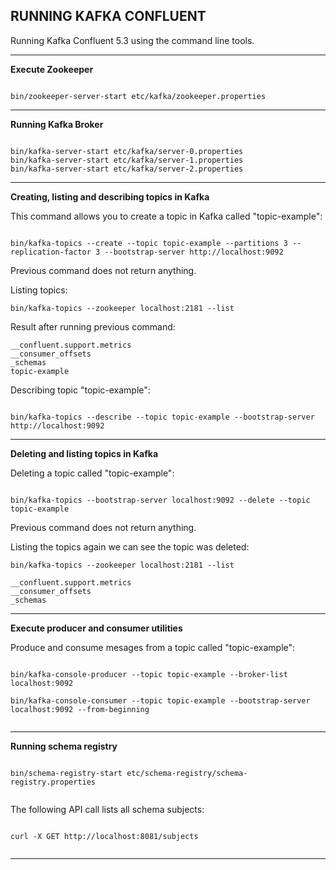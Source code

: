 RUNNING KAFKA CONFLUENT
---------------------------------------------------------------------

Running Kafka Confluent 5.3 using the command line tools. 

---------------------------------------------------------------------

**Execute Zookeeper**

```

bin/zookeeper-server-start etc/kafka/zookeeper.properties

```

---------------------------------------------------------------------

**Running Kafka Broker**


```

bin/kafka-server-start etc/kafka/server-0.properties
bin/kafka-server-start etc/kafka/server-1.properties
bin/kafka-server-start etc/kafka/server-2.properties

```

---------------------------------------------------------------------

**Creating, listing and describing topics in Kafka**

This command allows you to create a topic in Kafka called "topic-example":

```

bin/kafka-topics --create --topic topic-example --partitions 3 --replication-factor 3 --bootstrap-server http://localhost:9092

```

Previous command does not return anything.

Listing topics:

```
bin/kafka-topics --zookeeper localhost:2181 --list

```

Result after running previous command:

```
__confluent.support.metrics
__consumer_offsets
_schemas
topic-example

```

Describing topic "topic-example":

```

bin/kafka-topics --describe --topic topic-example --bootstrap-server http://localhost:9092

```

---------------------------------------------------------------------


**Deleting and listing topics in Kafka**


Deleting a topic called "topic-example":
```

bin/kafka-topics --bootstrap-server localhost:9092 --delete --topic topic-example

```

Previous command does not return anything. 

Listing the topics again we can see the topic was deleted:

```
bin/kafka-topics --zookeeper localhost:2181 --list

__confluent.support.metrics
__consumer_offsets
_schemas

```

---------------------------------------------------------------------

**Execute producer and consumer utilities**

Produce and consume mesages from a topic called "topic-example":

```

bin/kafka-console-producer --topic topic-example --broker-list localhost:9092

bin/kafka-console-consumer --topic topic-example --bootstrap-server localhost:9092 --from-beginning


```

---------------------------------------------------------------------

**Running schema registry**

```

bin/schema-registry-start etc/schema-registry/schema-registry.properties


```

The following API call lists all schema subjects:

```

curl -X GET http://localhost:8081/subjects


```

---------------------------------------------------------------------